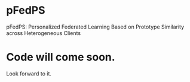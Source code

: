 # pFedPS
pFedPS: Personalized Federated Learning Based on Prototype Similarity across Heterogeneous Clients

# Code will come soon.
Look forward to it.
